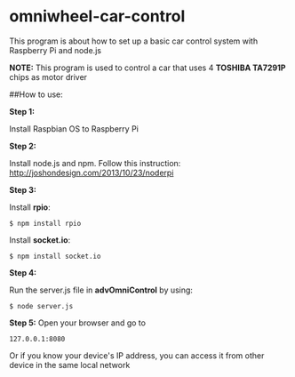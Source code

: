 # omniwheel-car-control
This program is about how to set up a basic car control system with Raspberry Pi and node.js

**NOTE:** This program is used to control a car that uses 4 **TOSHIBA TA7291P** chips as motor driver

##How to use:

**Step 1:**

Install Raspbian OS to Raspberry Pi


**Step 2:**

Install node.js and npm. Follow this instruction: http://joshondesign.com/2013/10/23/noderpi


**Step 3:**

Install **rpio**:
```
$ npm install rpio
```
Install **socket.io**:
```
$ npm install socket.io
```


**Step 4:**

Run the server.js file in **advOmniControl** by using:
```
$ node server.js
```

**Step 5:**
Open your browser and go to
```
127.0.0.1:8080
```
Or if you know your device's IP address, you can access it from other device in the same local network
